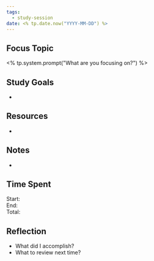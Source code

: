 ```yaml
---
tags:
  - study-session
date: <% tp.date.now("YYYY-MM-DD") %>
---
```

## Focus Topic
<% tp.system.prompt("What are you focusing on?") %>

## Study Goals
- 

## Resources
- 

## Notes
- 

## Time Spent
Start:  
End:  
Total:  

## Reflection
- What did I accomplish?
- What to review next time?
